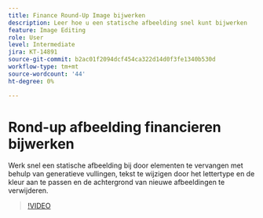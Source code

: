 ```yaml
---
title: Finance Round-Up Image bijwerken
description: Leer hoe u een statische afbeelding snel kunt bijwerken
feature: Image Editing
role: User
level: Intermediate
jira: KT-14891
source-git-commit: b2ac01f2094dcf454ca322d14d0f3fe1340b530d
workflow-type: tm+mt
source-wordcount: '44'
ht-degree: 0%

---
```


# Rond-up afbeelding financieren bijwerken

Werk snel een statische afbeelding bij door elementen te vervangen met behulp van generatieve vullingen, tekst te wijzigen door het lettertype en de kleur aan te passen en de achtergrond van nieuwe afbeeldingen te verwijderen.

>[!VIDEO](https://video.tv.adobe.com/v/3427116?quality=12&learn=on&hidetitle=true)
